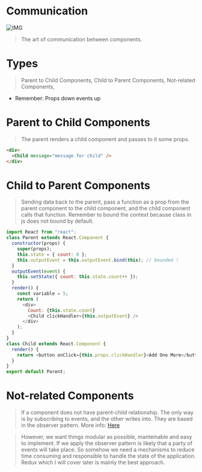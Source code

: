 # Communication

![IMG](https://media.giphy.com/media/AGhJK54sWB5io/giphy.gif)

> The art of communication between components.

# Types

> Parent to Child Components,
> Child to Parent Components,
> Not-related Components,

* Remember: Props down events up

# Parent to Child Components

> The parent renders a child component and passes to it some props.

```html
<div>
  <Child message="message for child" />
</div>
```

# Child to Parent Components

> Sending data back to the parent, pass a function as a prop from the parent component to the child component, and the child component calls that function. Remember to bound the context because class in js does not bound by default.

```javascript
import React from "react";
class Parent extends React.Component {
  constructor(props) {
    super(props);
    this.state = { count: 0 };
    this.outputEvent = this.outputEvent.bind(this); // bounded !
  }
  outputEvent(event) {
    this.setState({ count: this.state.count++ });
  }
  render() {
    const variable = 5;
    return (
      <div>
        Count: {this.state.count}
        <Child clickHandler={this.outputEvent} />
      </div>
    );
  }
}
class Child extends React.Component {
  render() {
    return <button onClick={this.props.clickHandler}>Add One More</button>;
  }
}
export default Parent;
```

# Not-related Components

> If a component does not have parent-child relationship. The only way is by subscribing to events, and the other writes into. They are based in the observer pattern. More info: [Here](https://github.com/millermedeiros/js-signals/wiki/Comparison-between-different-Observer-Pattern-implementations)

> However, we want things modular as possible, manteinable and easy to implement. If we apply the observer pattern is likely that a party of events will take place. So somehow we need a mechanisms to reduce time consuming and responsible to handle the state of the application. Redux which I will cover later is mainly the best approach.
